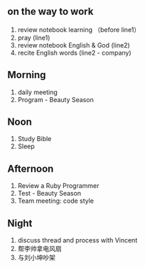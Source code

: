 ## on the way to work

1. review notebook learning （before line1）
2. pray (line1)
3. review notebook English & God (line2)
4. recite English words (line2 - company)

## Morning

1. daily meeting
2. Program - Beauty Season

## Noon

1. Study Bible
2. Sleep

## Afternoon

1. Review a Ruby Programmer
2. Test - Beauty Season
3. Team meeting: code style


## Night

1. discuss thread and process with Vincent
2. 帮李帅拿电风扇
3. 与刘小坤吵架


